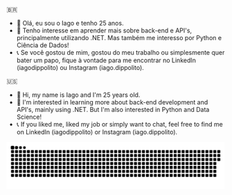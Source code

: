 🇧🇷
- 👋 Olá, eu sou o Iago e tenho 25 anos.
- 👀 Tenho interesse em aprender mais sobre back-end e API's, principalmente utilizando .NET. Mas também me interesso por Python e Ciência de Dados!
- 📞 Se você gostou de mim, gostou do meu trabalho ou simplesmente quer bater um papo, fique à vontade para me encontrar no LinkedIn (iagodippolito) ou Instagram (iago.dippolito).

🇺🇸
- 👋 Hi, my name is Iago and I'm 25 years old.
- 👀 I'm interested in learning more about back-end development and API's, mainly using .NET. But I'm also interested in Python and Data Science!
- 📞 If you liked me, liked my job or simply want to chat, feel free to find me on LinkedIn (iagodippolito) or Instagram (iago.dippolito).


![Snake animation](https://github.com/iagodippo/iagodippo/blob/output/github-contribution-grid-snake.svg)
